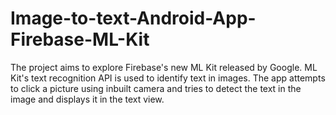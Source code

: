 # Image-to-text-Android-App-Firebase-ML-Kit
The project aims to explore Firebase's new ML Kit released by Google. 
ML Kit's text recognition API is used to identify text in images. The app attempts to click a picture using inbuilt camera and tries to detect the text in the image and displays it in the text view.
